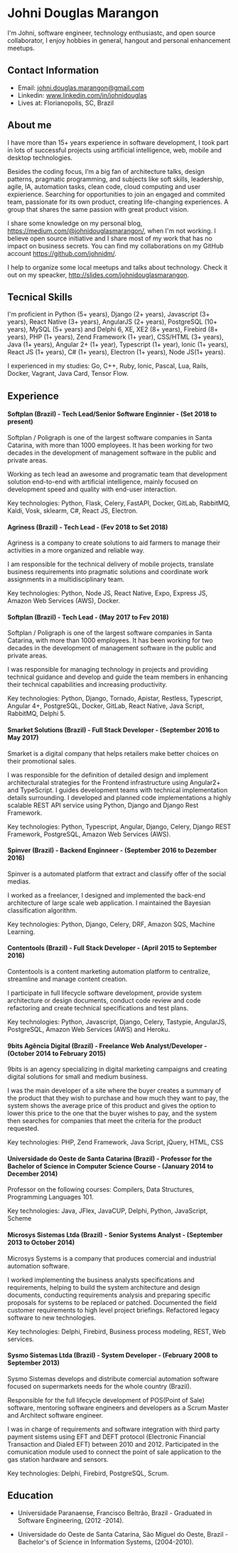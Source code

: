 # Johni Douglas Marangon

I'm Johni, software engineer, technology enthusiastc, and open source collaborator, I enjoy hobbies in general, hangout and personal enhancement meetups.

## Contact Information

* Email: johni.douglas.marangon@gmail.com
* Linkedin: www.linkedin.com/in/johnidouglas
* Lives at: Florianopolis, SC, Brazil

## About me

I have more than 15+ years experience in software development, I took part in lots of successful projects using artificial intelligence, web, mobile and desktop technologies.

Besides the coding focus, I’m a big fan of architecture talks, design patterns, pragmatic programming, and subjects like soft skills, leadership, agile, IA, automation tasks, clean code, cloud computing and user expierience. Searching for opportunities to join an engaged and commited team, passionate for its own product, creating life-changing experiences. A group that shares the same passion with great product vision.

I share some knowledge on my personal blog, https://medium.com/@johnidouglasmarangon/, when I'm not working. I believe open source initiative and I share most of my work that has no impact on business secrets. You can find my collaborations on my GitHub account https://github.com/johnidm/.

I help to organize some local meetups and talks about technology. Check it out on my speacker, http://slides.com/johnidouglasmarangon.

## Tecnical Skills

I'm proficient in Python (5+ years), Django (2+ years), Javascript (3+ years), React Native (3+ years), AngularJS (2+ years), PostgreSQL (10+ years), MySQL (5+ years) and Delphi 6, XE, XE2 (8+ years), Firebird (8+ years), PHP (1+ years), Zend Framework (1+ year), CSS/HTML (3+ years), Java (1+ years), Angular 2+ (1+ year), Typescript (1+ year), Ionic (1+ years), React JS (1+ years), C# (1+ years), Electron (1+ years), Node JS(1+ years).

I experienced in my studies: Go, C++, Ruby, Ionic, Pascal, Lua, Rails, Docker, Vagrant, Java Card, Tensor Flow.

## Experience

#### Softplan (Brazil) - Tech Lead/Senior Software Enginnier - (Set 2018 to present)

Softplan / Poligraph is one of the largest software companies in Santa Catarina, with more than 1000 employees. It has been working for two decades in the development of management software in the public and private areas. 

Working as tech lead an awesome and programatic team that development solution end-to-end with artificial intelligence, mainly focused on development speed and quality with end-user interaction.

Key technologies: Python, Flask, Celery, FastAPI, Docker, GitLab, RabbitMQ, Kaldi, Vosk, sklearm, C#, React JS, Electron.

#### Agriness (Brazil) - Tech Lead - (Fev 2018 to Set 2018)

Agriness is a company to create solutions to aid farmers to manage their activities in a more organized and reliable way. 

I am responsible for the technical delivery of mobile projects, translate business requirements into pragmatic solutions and coordinate work assignments in a multidisciplinary team.

Key technologies: Python, Node JS, React Native, Expo, Express JS, Amazon Web Services (AWS), Docker.

#### Softplan (Brazil) - Tech Lead - (May 2017 to Fev 2018)

Softplan / Poligraph is one of the largest software companies in Santa Catarina, with more than 1000 employees. It has been working for two decades in the development of management software in the public and private areas. 

I was responsible for managing technology in projects and providing technical guidance and develop and guide the team members in enhancing their technical capabilities and increasing productivity.

Key technologies: Python, Django, Tornado, Apistar, Restless, Typescript, Angular 4+, PostgreSQL, Docker, GitLab, React Native, Java Script, RabbitMQ, Delphi 5.

#### Smarket Solutions (Brazil) - Full Stack Developer - (September 2016 to May 2017)

Smarket is a digital company that helps retailers make better choices on their promotional sales. 

I was responsible for the definition of detailed design and implement architecturalal strategies for the Frontend infrastructure using Angular2+ and TypeScript. I guides development teams with technical implementation details surrounding. I developed and planned code implementations a highly scalable REST API service using Python, Django and Django Rest Framework.

Key technologies: Python, Typescript, Angular, Django, Celery, Django REST Framework, PostgreSQL, Amazon Web Services (AWS).

#### Spinver (Brazil) - Backend Enginneer - (September 2016 to Dezember 2016)

Spinver is a automated platform that extract and classify offer of the social medias. 

I worked as a freelancer, I designed and implemented the back-end architecture of large scale web application. I maintained the Bayesian classification algorithm.

Key technologies: Python, Django, Celery, DRF, Amazon SQS, Machine Learning.

#### Contentools (Brazil) - Full Stack Developer - (April 2015 to September 2016)

Contentools is a content marketing automation platform to centralize, streamline and manage content creation. 

I participate in full lifecycle software development, provide system architecture or design documents, conduct code review and code refactoring and create technical specifications and test plans.

Key technologies: Python, Javascript, Django, Celery, Tastypie, AngularJS, PostgreSQL, Amazon Web Services (AWS) and Heroku.

#### 9bits Agência Digital (Brazil) - Freelance Web Analyst/Developer - (October 2014 to February 2015)

9bits is an agency specializing in digital marketing campaigns and creating digital solutions for small and medium business.

I was the main developer of a site where the buyer creates a summary of the product that they wish to purchase and how much they want to pay, the system shows the average price of this product and gives the option to lower this price to the one that the buyer wishes to pay, and the system then searches for companies that meet the criteria for the product requested. 

Key technologies: PHP, Zend Framework, Java Script, jQuery, HTML, CSS

#### Universidade do Oeste de Santa Catarina (Brazil) - Professor for the  Bachelor of Science in Computer Science Course - (January 2014 to December 2014)

Professor on the following courses: Compilers, Data Structures, Programming Languages 101.

Key technologies: Java, JFlex, JavaCUP, Delphi, Python, JavaScript, Scheme

#### Microsys Sistemas Ltda (Brazil) - Senior Systems Analyst - (September 2013 to October 2014)

Microsys Systems is a company that produces comercial and industrial automation software.

I worked implementing the business analysts specifications and requirements, helping to build the system architecture and design documents, conducting requirements analysis and preparing specific proposals for systems to be replaced or patched. Documented the field customer requirements to high level project briefings. Refactored legacy software to new technologies.

Key technologies: Delphi, Firebird, Business process modeling, REST, Web services.

#### Sysmo Sistemas Ltda  (Brazil) - System Developer - (February 2008 to September 2013)

Sysmo Sistemas develops and distribute comercial automation software focused on supermarkets needs for the whole country (Brazil).

Responsible for the full lifecycle development of POS(Point of Sale) software, mentoring software engineers and developers as a Scrum Master and Architect software engineer.

I was in charge of requirements and software integration with third party payment sistems using EFT and DEFT protocol (Electronic Financial Transaction and Dialed EFT) between 2010 and 2012.
Participated in the comunication module used to connect the point of sale application to the gas station hardware and sensors.

Key technologies: Delphi, Firebird, PostgreSQL, Scrum.


## Education
<!-- 
####  Federal University of Santa Catarina, Florianópolis, Brazil - Information Computer Science Master Program, (2017 to present).

> I am doing research about: Deep Learning, Data Mining, Machine Learning, Natural Processing Language and Intelligent Information Retrieval.
 -->
- Universidade Paranaense, Francisco Beltrão, Brazil - Graduated in Software Engineering, (2012 -2014).

- Universidade do Oeste de Santa Catarina, São Miguel do Oeste, Brazil - Bachelor's of Science in Information Systems, (2004-2010).

<!--
**johnidm/johnidm** is a ✨ _special_ ✨ repository because its `README.md` (this file) appears on your GitHub profile.

Here are some ideas to get you started:

- 🔭 I’m currently working on ...
- 🌱 I’m currently learning ...
- 👯 I’m looking to collaborate on ...
- 🤔 I’m looking for help with ...
- 💬 Ask me about ...
- 📫 How to reach me: ...
- 😄 Pronouns: ...
- ⚡ Fun fact: ...
-->
